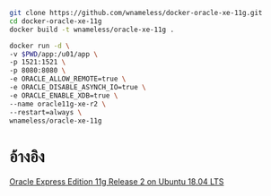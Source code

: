 ```bash
git clone https://github.com/wnameless/docker-oracle-xe-11g.git
cd docker-oracle-xe-11g
docker build -t wnameless/oracle-xe-11g .

docker run -d \
-v $PWD/app:/u01/app \
-p 1521:1521 \
-p 8080:8080 \
-e ORACLE_ALLOW_REMOTE=true \
-e ORACLE_DISABLE_ASYNCH_IO=true \
-e ORACLE_ENABLE_XDB=true \
--name oracle11g-xe-r2 \
--restart=always \
wnameless/oracle-xe-11g
```

# อ้างอิง
[Oracle Express Edition 11g Release 2 on Ubuntu 18.04 LTS](https://github.com/wnameless/docker-oracle-xe-11g)
